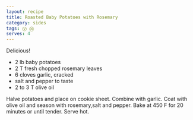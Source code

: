 ```yaml
---
layout: recipe
title: Roasted Baby Potatoes with Rosemary
category: sides
tags: Ⓥ ㉚
serves: 4
---
```

Delicious!

- 2 lb baby potatoes
- 2 T fresh chopped rosemary leaves
- 6 cloves garlic, cracked
- salt and pepper to taste
- 2 to 3 T olive oil

Halve potatoes and place on cookie sheet. Combine with garlic. Coat with olive oil and season with rosemary,salt and pepper. Bake at 450 F for 20 minutes or until tender. Serve hot.
